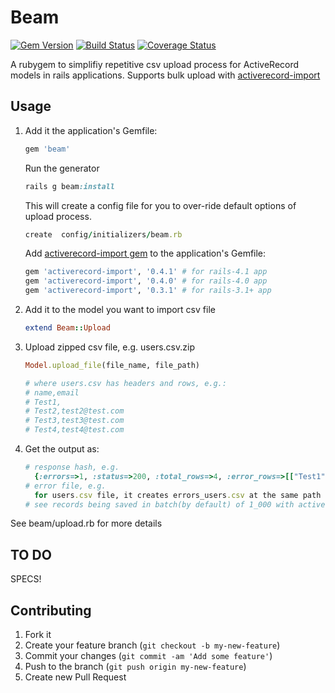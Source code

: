 # Beam
[![Gem Version](https://badge.fury.io/rb/beam.png)](http://badge.fury.io/rb/beam) [![Build Status](https://travis-ci.org/gouravtiwari/beam.png?branch=master)](https://travis-ci.org/gouravtiwari/beam) [![Coverage Status](https://coveralls.io/repos/gouravtiwari/beam/badge.png?branch=master)](https://coveralls.io/r/gouravtiwari/beam?branch=master)

A rubygem to simplifiy repetitive csv upload process for ActiveRecord models in rails applications. 
Supports bulk upload with [activerecord-import](http://rubygems.org/gems/activerecord-import)

## Usage

1. Add it the application's Gemfile:
    ```ruby
    gem 'beam'
    ```

    Run the generator

    ```ruby
    rails g beam:install
    ```

    This will create a config file for you to over-ride default options of upload process.

    ```ruby
    create  config/initializers/beam.rb
    ```
    
    Add [activerecord-import gem](http://rubygems.org/gems/activerecord-import) to the application's Gemfile:
    
    ```ruby
    gem 'activerecord-import', '0.4.1' # for rails-4.1 app
    gem 'activerecord-import', '0.4.0' # for rails-4.0 app
    gem 'activerecord-import', '0.3.1' # for rails-3.1+ app
    ```

2. Add it to the model you want to import csv file
    
    ```ruby
    extend Beam::Upload
    ```

3. Upload zipped csv file, e.g. users.csv.zip
  
    ```ruby
    Model.upload_file(file_name, file_path)
    
    # where users.csv has headers and rows, e.g.:
    # name,email
    # Test1,
    # Test2,test2@test.com
    # Test3,test3@test.com
    # Test4,test4@test.com
    ```

4. Get the output as:
  
    ```ruby
    # response hash, e.g. 
      {:errors=>1, :status=>200, :total_rows=>4, :error_rows=>[["Test1", nil, "is invalid"]]}
    # error file, e.g.
      for users.csv file, it creates errors_users.csv at the same path
    # see records being saved in batch(by default) of 1_000 with activerecord-import gem
    ```

See beam/upload.rb for more details

## TO DO

SPECS!

## Contributing

1. Fork it
2. Create your feature branch (`git checkout -b my-new-feature`)
3. Commit your changes (`git commit -am 'Add some feature'`)
4. Push to the branch (`git push origin my-new-feature`)
5. Create new Pull Request
